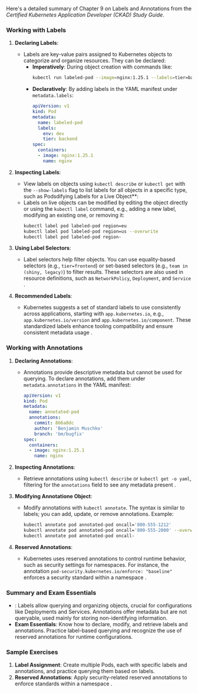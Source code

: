 Here's a detailed summary of Chapter 9 on Labels and Annotations from the *Certified Kubernetes Application Developer (CKAD) Study Guide*.

### Working with Labels

1. **Declaring Labels**:
   - Labels are key-value pairs assigned to Kubernetes objects to categorize and organize resources. They can be declared:
     - **Imperatively**: During object creation with commands like:
       ```bash
       kubectl run labeled-pod --image=nginx:1.25.1 --labels=tier=backend,env=dev
       ```
     - **Declaratively**: By adding labels in the YAML manifest under `metadata.labels`:
       ```yaml
       apiVersion: v1
       kind: Pod
       metadata:
         name: labeled-pod
         labels:
           env: dev
           tier: backend
       spec:
         containers:
         - image: nginx:1.25.1
           name: nginx
       ```

2. **Inspecting Labels**:
   - View labels on objects using `kubectl describe` or `kubectl get` with the `--show-labels` flag to list labels for all objects in a specific type, such as Podsdifying Labels for a Live Object**:
   - Labels on live objects can be modified by editing the object directly or using the `kubectl label` command, e.g., adding a new label, modifying an existing one, or removing it:
     ```bash
     kubectl label pod labeled-pod region=eu
     kubectl label pod labeled-pod region=us --overwrite
     kubectl label pod labeled-pod region-
     ```

4. **Using Label Selectors**:
   - Label selectors help filter objects. You can use equality-based selectors (e.g., `tier=frontend`) or set-based selectors (e.g., `team in (shiny, legacy)`) to filter results. These selectors are also used in resource definitions, such as `NetworkPolicy`, `Deployment`, and `Service` .

5. **Recommended Labels**:
   - Kubernetes suggests a set of standard labels to use consistently across applications, starting with `app.kubernetes.io`, e.g., `app.kubernetes.io/version` and `app.kubernetes.io/component`. These standardized labels enhance tooling compatibility and ensure consistent metadata usage .

### Working with Annotations

1. **Declaring Annotations**:
   - Annotations provide descriptive metadata but cannot be used for querying. To declare annotations, add them under `metadata.annotations` in the YAML manifest:
     ```yaml
     apiVersion: v1
     kind: Pod
     metadata:
       name: annotated-pod
       annotations:
         commit: 866a8dc
         author: 'Benjamin Muschko'
         branch: 'bm/bugfix'
     spec:
       containers:
       - image: nginx:1.25.1
         name: nginx
     ```

2. **Inspecting Annotations**:
   - Retrieve annotations using `kubectl describe` or `kubectl get -o yaml`, filtering for the `annotations` field to see any metadata present .

3. **Modifying Annotatione Object**:
   - Modify annotations with `kubectl annotate`. The syntax is similar to labels; you can add, update, or remove annotations. Example:
     ```bash
     kubectl annotate pod annotated-pod oncall='800-555-1212'
     kubectl annotate pod annotated-pod oncall='800-555-2000' --overwrite
     kubectl annotate pod annotated-pod oncall-
     ```

4. **Reserved Annotations**:
   - Kubernetes uses reserved annotations to control runtime behavior, such as security settings for namespaces. For instance, the annotation `pod-security.kubernetes.io/enforce: "baseline"` enforces a security standard within a namespace .

### Summary and Exam Essentials

- : Labels allow querying and organizing objects, crucial for configurations like Deployments and Services. Annotations offer metadata but are not queryable, used mainly for storing non-identifying information.
- **Exam Essentials**: Know how to declare, modify, and retrieve labels and annotations. Practice label-based querying and recognize the use of reserved annotations for runtime configurations.

### Sample Exercises

1. **Label Assignment**: Create multiple Pods, each with specific labels and annotations, and practice querying them based on labels.
2. **Reserved Annotations**: Apply security-related reserved annotations to enforce standards within a namespace  .